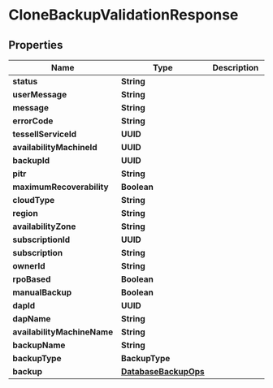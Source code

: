 

# CloneBackupValidationResponse


## Properties

Name | Type | Description | Notes
------------ | ------------- | ------------- | -------------
**status** | **String** |  |  [optional]
**userMessage** | **String** |  |  [optional]
**message** | **String** |  |  [optional]
**errorCode** | **String** |  |  [optional]
**tessellServiceId** | **UUID** |  |  [optional]
**availabilityMachineId** | **UUID** |  |  [optional]
**backupId** | **UUID** |  |  [optional]
**pitr** | **String** |  |  [optional]
**maximumRecoverability** | **Boolean** |  |  [optional]
**cloudType** | **String** |  |  [optional]
**region** | **String** |  |  [optional]
**availabilityZone** | **String** |  |  [optional]
**subscriptionId** | **UUID** |  |  [optional]
**subscription** | **String** |  |  [optional]
**ownerId** | **String** |  |  [optional]
**rpoBased** | **Boolean** |  |  [optional]
**manualBackup** | **Boolean** |  |  [optional]
**dapId** | **UUID** |  |  [optional]
**dapName** | **String** |  |  [optional]
**availabilityMachineName** | **String** |  |  [optional]
**backupName** | **String** |  |  [optional]
**backupType** | **BackupType** |  |  [optional]
**backup** | [**DatabaseBackupOps**](DatabaseBackupOps.md) |  |  [optional]



